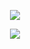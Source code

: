 <p align="center"><img src="https://lanyard.cnrad.dev/api/921732185562685492?&theme=dark&borderRadius=20px&idleMessage=Doing%20nothing%20rn%20I'm%20bored&showDisplayName=true"></a></p>


<p align="center"><img src="https://github-profile-trophy.vercel.app/?username=DisPaisy&theme=discord"</a></p>
